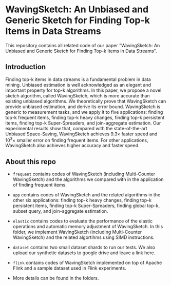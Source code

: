 # WavingSketch: An Unbiased and Generic Sketch for Finding Top-k Items in Data Streams

This repository contains all related code of our paper "WavingSketch: An Unbiased and Generic Sketch for Finding Top-k Items in Data Streams". 

## Introduction

Finding top-k items in data streams is a fundamental problem in data mining. Unbiased estimation is well acknowledged as an elegant and important property for top-k algorithms. In this paper, we propose a novel sketch algorithm, called WavingSketch, which is more accurate than existing unbiased algorithms. We theoretically prove that WavingSketch can provide unbiased estimation, and derive its error bound. WavingSketch is generic to measurement tasks, and we apply it to five applications: finding top-k frequent items, finding top-k heavy changes, finding top-k persistent items, finding top-k Super-Spreaders, and join-aggregate estimation. Our experimental results show that, compared with the state-of-the-art Unbiased Space-Saving, WavingSketch achieves 9.3× faster speed and 10<sup>3</sup>× smaller error on finding frequent items. For other applications, WavingSketch also achieves higher accuracy and faster speed.


## About this repo

- `frequent` contains codes of WavingSketch (including Multi-Counter WavingSketch) and the algorithms we compared with in the application of finding frequent items. 

- `app` contains codes of WavingSketch and the related algorithms in the other six applications:  finding top-k heavy changes, 
finding top-k persistent items, finding top-k Super-Spreaders, finding global top-k, subset query, and join-aggregate estimation.

- `elastic` contains codes to evaluate the performance of the elastic operations and automatic memory adjustment of WavingSketch. In this folder, we implement WavingSketch (including Multi-Counter WavingSketch) and the related algortihms using SIMD instructions. 

- `dataset` contains two small dataset shards to run our tests. We also upload our synthetic datasets to google drive and leave a link here. 

- `flink` contains codes of WavingSketch implemented on top of Apache Flink and a sample dataset used in Flink experiments. 

- More details can be found in the folders. 
